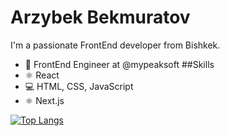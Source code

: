 # Arzybek Bekmuratov
I'm a passionate FrontEnd developer from Bishkek.
* 💼 FrontEnd Engineer at @mypeaksoft
##Skills
* ⚛️ React
* 💻 HTML, CSS, JavaScript
* ⚛️ Next.js



[![Top Langs](https://github-readme-stats.vercel.app/api/top-langs/?username=arzybek)](https://github.com/anuraghazra/github-readme-stats)
<!--
**arzybekb/arzybekb** is a ✨ _special_ ✨ repository because its `README.md` (this file) appears on your GitHub profile.

Here are some ideas to get you started:

- 🔭 I’m currently working on ...
- 🌱 I’m currently learning ...
- 👯 I’m looking to collaborate on ...
- 🤔 I’m looking for help with ...
- 💬 Ask me about ...
- 📫 How to reach me: ...
- 😄 Pronouns: ...
- ⚡ Fun fact: ...
-->
